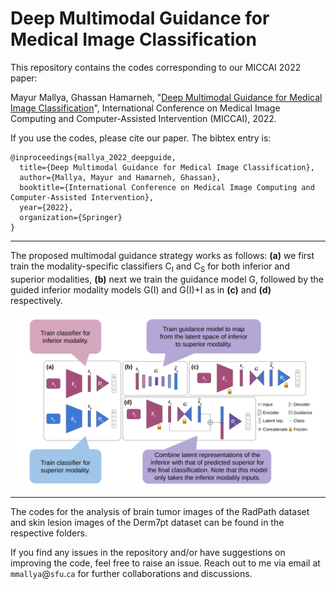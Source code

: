 # Deep Multimodal Guidance for Medical Image Classification

This repository contains the codes corresponding to our MICCAI 2022 paper:

Mayur Mallya, Ghassan Hamarneh, "[Deep Multimodal Guidance for Medical Image Classification](https://arxiv.org/pdf/2203.05683.pdf)", International Conference on Medical Image Computing and Computer-Assisted Intervention (MICCAI), 2022.

If you use the codes, please cite our paper. The bibtex entry is:
<!-- Add the pages in the bib -->
```
@inproceedings{mallya_2022_deepguide,
  title={Deep Multimodal Guidance for Medical Image Classification},
  author={Mallya, Mayur and Hamarneh, Ghassan},
  booktitle={International Conference on Medical Image Computing and Computer-Assisted Intervention},
  year={2022},
  organization={Springer}
}
```
---

The proposed multimodal guidance strategy works as follows: **(a)** we first train the modality-specific classifiers C<sub>I</sub> and C<sub>S</sub> for both inferior and superior modalities, **(b)** next we train the guidance model G, followed by the guided inferior modality models G(I) and G(I)+I as in **(c)** and **(d)** respectively.

![](/MMG.png)

---

The codes for the analysis of brain tumor images of the RadPath dataset and skin lesion images of the Derm7pt dataset can be found in the respective folders.

If you find any issues in the repository and/or have suggestions on improving the code, feel free to raise an issue. Reach out to me via email at `mmallya`@`sfu`.`ca` for further collaborations and discussions.
